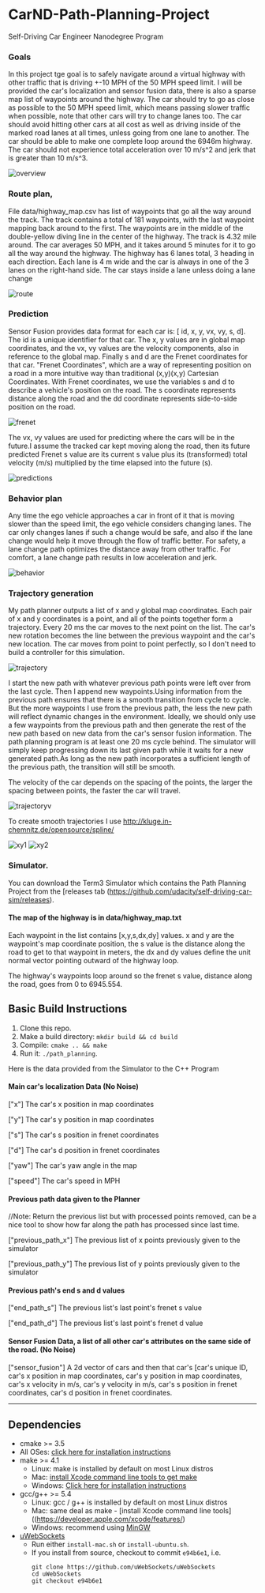 # CarND-Path-Planning-Project
Self-Driving Car Engineer Nanodegree Program
   
### Goals
In this project tge goal is to safely navigate around a virtual highway with other traffic that is driving +-10 MPH of the 50 MPH speed limit. I will be provided the car's localization and sensor fusion data, there is also a sparse map list of waypoints around the highway. The car should try to go as close as possible to the 50 MPH speed limit, which means passing slower traffic when possible, note that other cars will try to change lanes too. The car should avoid hitting other cars at all cost as well as driving inside of the marked road lanes at all times, unless going from one lane to another. The car should be able to make one complete loop around the 6946m highway. The car should not experience total acceleration over 10 m/s^2 and jerk that is greater than 10 m/s^3.

![overview](images/overview.png)

### Route plan, 
File data/highway_map.csv has list of waypoints that go all the way around the track. The track contains a total of 181 waypoints, with the last waypoint mapping back around to the first. The waypoints are in the middle of the double-yellow diving line in the center of the highway.
The track is 4.32 mile around. The car averages 50 MPH, and it takes around 5 minutes for it to go all the way around the highway.
The highway has 6 lanes total, 3 heading in each direction. Each lane is 4 m wide and the car is always in one of the 3 lanes on the right-hand side. The car stays inside a lane unless doing a lane change

![route](images/screenshot.png)

### Prediction
Sensor Fusion provides data format for each car is: [ id, x, y, vx, vy, s, d]. The id is a unique identifier for that car. The x, y values are in global map coordinates, and the vx, vy values are the velocity components, also in reference to the global map. Finally s and d are the Frenet coordinates for that car. 
"Frenet Coordinates", which are a way of representing position on a road in a more intuitive way than traditional (x,y)(x,y) Cartesian Coordinates. With Frenet coordinates, we use the variables s and d to describe a vehicle's position on the road. The s coordinate represents distance along the road and the dd coordinate represents side-to-side position on the road.

![frenet](images/frenet.png)

The vx, vy values are used for predicting where the cars will be in the future.I assume the tracked car kept moving along the road, then its future predicted Frenet s value are its current s value plus its (transformed) total velocity (m/s) multiplied by the time elapsed into the future (s).

![predictions](images/predictions.png)

### Behavior plan
Any time the ego vehicle approaches a car in front of it that is moving slower than the speed limit, the ego vehicle considers changing lanes.
The car only changes lanes if such a change would be safe, and also if the lane change would help it move through the flow of traffic better.
For safety, a lane change path optimizes the distance away from other traffic. For comfort, a lane change path results in low acceleration and jerk. 

![behavior](images/behavior.png)

### Trajectory generation
My path planner outputs a list of x and y global map coordinates. Each pair of x and y coordinates is a point, and all of the points together form a trajectory. 
Every 20 ms the car moves to the next point on the list. The car's new rotation becomes the line between the previous waypoint and the car's new location.
The car moves from point to point perfectly, so I don't need to build a controller for this simulation.

![trajectory](images/trajectory.jpg)

I start the new path with whatever previous path points were left over from the last cycle. Then I append new waypoints.Using information from the previous path ensures that there is a smooth transition from cycle to cycle. But the more waypoints I use from the previous path, the less the new path will reflect dynamic changes in the environment.
Ideally, we should only use a few waypoints from the previous path and then generate the rest of the new path based on new data from the car's sensor fusion information.
The path planning program is at least one 20 ms cycle behind. The simulator will simply keep progressing down its last given path while it waits for a new generated path.As long as the new path incorporates a sufficient length of the previous path, the transition will still be smooth.

The velocity of the car depends on the spacing of the points, the larger the spacing between points, the faster the car will travel. 

![trajectoryv](images/trajectory.png)

To create smooth trajectories I use http://kluge.in-chemnitz.de/opensource/spline/

![xy1](images/xy1.jpg)
![xy2](images/xy2.jpg)

### Simulator.
You can download the Term3 Simulator which contains the Path Planning Project from the [releases tab (https://github.com/udacity/self-driving-car-sim/releases).


#### The map of the highway is in data/highway_map.txt
Each waypoint in the list contains  [x,y,s,dx,dy] values. x and y are the waypoint's map coordinate position, the s value is the distance along the road to get to that waypoint in meters, the dx and dy values define the unit normal vector pointing outward of the highway loop.

The highway's waypoints loop around so the frenet s value, distance along the road, goes from 0 to 6945.554.

## Basic Build Instructions

1. Clone this repo.
2. Make a build directory: `mkdir build && cd build`
3. Compile: `cmake .. && make`
4. Run it: `./path_planning`.

Here is the data provided from the Simulator to the C++ Program

#### Main car's localization Data (No Noise)

["x"] The car's x position in map coordinates

["y"] The car's y position in map coordinates

["s"] The car's s position in frenet coordinates

["d"] The car's d position in frenet coordinates

["yaw"] The car's yaw angle in the map

["speed"] The car's speed in MPH

#### Previous path data given to the Planner

//Note: Return the previous list but with processed points removed, can be a nice tool to show how far along
the path has processed since last time. 

["previous_path_x"] The previous list of x points previously given to the simulator

["previous_path_y"] The previous list of y points previously given to the simulator

#### Previous path's end s and d values 

["end_path_s"] The previous list's last point's frenet s value

["end_path_d"] The previous list's last point's frenet d value

#### Sensor Fusion Data, a list of all other car's attributes on the same side of the road. (No Noise)

["sensor_fusion"] A 2d vector of cars and then that car's [car's unique ID, car's x position in map coordinates, car's y position in map coordinates, car's x velocity in m/s, car's y velocity in m/s, car's s position in frenet coordinates, car's d position in frenet coordinates. 

---

## Dependencies

* cmake >= 3.5
 * All OSes: [click here for installation instructions](https://cmake.org/install/)
* make >= 4.1
  * Linux: make is installed by default on most Linux distros
  * Mac: [install Xcode command line tools to get make](https://developer.apple.com/xcode/features/)
  * Windows: [Click here for installation instructions](http://gnuwin32.sourceforge.net/packages/make.htm)
* gcc/g++ >= 5.4
  * Linux: gcc / g++ is installed by default on most Linux distros
  * Mac: same deal as make - [install Xcode command line tools]((https://developer.apple.com/xcode/features/)
  * Windows: recommend using [MinGW](http://www.mingw.org/)
* [uWebSockets](https://github.com/uWebSockets/uWebSockets)
  * Run either `install-mac.sh` or `install-ubuntu.sh`.
  * If you install from source, checkout to commit `e94b6e1`, i.e.
    ```
    git clone https://github.com/uWebSockets/uWebSockets 
    cd uWebSockets
    git checkout e94b6e1
    ```


